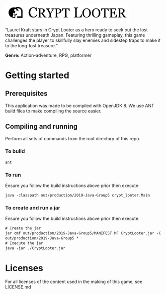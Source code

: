 <img src="misc/cryptlooter_logo.png" width="400">

“Laurel Kraft stars in Crypt Looter as a hero ready to seek out the lost treasures underneath Japan. Featuring thrilling gameplay, this game challenges the player to skillfully slay enemies and sidestep traps to make it to the long-lost treasure.”

**Genre:** Action-adventure, RPG, platformer

# Getting started

## Prerequisites
This application was made to be compiled with OpenJDK 8. We use ANT build files to make compiling the source easier.

## Compiling and running
Perform all sets of commands from the root directory of this repo.

### To build

```
ant
```

### To run
Ensure you follow the build instructions above prior then execute:
```
java -classpath out/production/2019-Java-Group5 crypt_looter.Main
```
  
### To create and run a jar
Ensure you follow the build instructions above prior then execute:
```
# Create the jar
jar cmf out/production/2019-Java-Group5/MANIFEST.MF CryptLooter.jar -C out/production/2019-Java-Group5 *
# Execute the jar
java -jar ./CryptLooter.jar
```

# Licenses

For all licenses of the content used in the making of this game, see LICENSE.md
